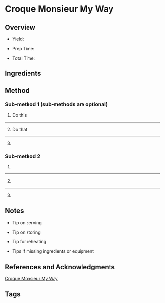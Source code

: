 # Croque Monsieur My Way

## Overview

- Yield:

- Prep Time:

- Total Time:

## Ingredients



## Method

### Sub-method 1 (sub-methods are optional)

1. Do this
---
2. Do that
---
3.

### Sub-method 2

1.
---
2.
---
3.

## Notes

- Tip on serving

- Tip on storing

- Tip for reheating

- Tips if missing ingredients or equipment

## References and Acknowledgments

[Croque Monsieur My Way](http://savuryandsweet.com/2011/04/26/croque-monsieur-my-way/)

## Tags


